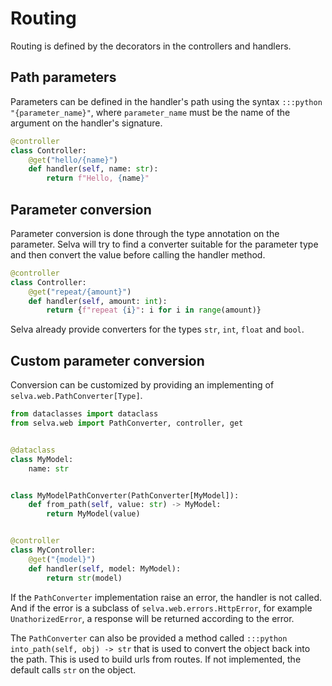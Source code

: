 # Routing

Routing is defined by the decorators in the controllers and handlers.

## Path parameters

Parameters can be defined in the handler's path using the syntax `:::python "{parameter_name}"`,
where `parameter_name` must be the name of the argument on the handler's signature.

```python
@controller
class Controller:
    @get("hello/{name}")
    def handler(self, name: str):
        return f"Hello, {name}"
```

## Parameter conversion
Parameter conversion is done through the type annotation on the parameter. Selva
will try to find a converter suitable for the parameter type and then convert
the value before calling the handler method.

```python
@controller
class Controller:
    @get("repeat/{amount}")
    def handler(self, amount: int):
        return {f"repeat {i}": i for i in range(amount)}
```

Selva already provide converters for the types `str`, `int`, `float` and `bool`.

## Custom parameter conversion

Conversion can be customized by providing an implementing of `selva.web.PathConverter[Type]`.

```python
from dataclasses import dataclass
from selva.web import PathConverter, controller, get


@dataclass
class MyModel:
    name: str


class MyModelPathConverter(PathConverter[MyModel]):
    def from_path(self, value: str) -> MyModel:
        return MyModel(value)


@controller
class MyController:
    @get("{model}")
    def handler(self, model: MyModel):
        return str(model)
```

If the `PathConverter` implementation raise an error, the handler is not called.
And if the error is a subclass of `selva.web.errors.HttpError`, for example
`UnathorizedError`, a response will be returned according to the error.

The `PathConverter` can also be provided a method called `:::python into_path(self, obj) -> str`
that is used to convert the object back into the path. This is used to build urls
from routes. If not implemented, the default calls `str` on the object.
